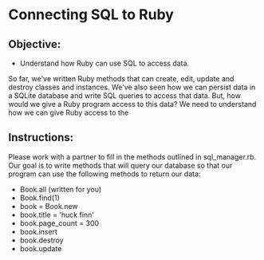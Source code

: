 # Connecting SQL to Ruby

## Objective:
+ Understand how Ruby can use SQL to access data.

So far, we've written Ruby methods that can create, edit, update and destroy classes and instances. We've also seen how we can persist data in a SQLite database and write SQL queries to access that data. But, how would we give a Ruby program access to this data? We need to understand how we can give Ruby access to the

## Instructions:

Please work with a partner to fill in the methods outlined in sql_manager.rb. Our goal is to write methods that will query our database so that our program can use the following methods to return our data:

+ Book.all (written for you)
+ Book.find(1)
+ book = Book.new
+ book.title = 'huck finn'
+ book.page_count = 300
+ book.insert
+ book.destroy
+ book.update
